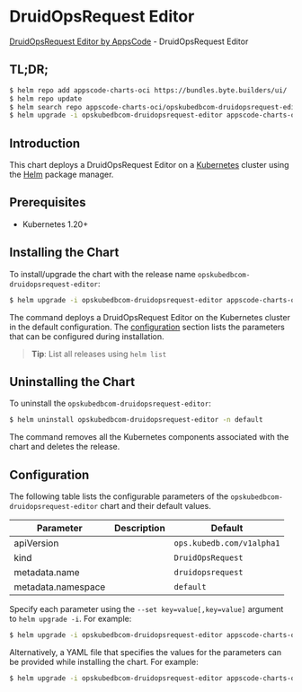 # DruidOpsRequest Editor

[DruidOpsRequest Editor by AppsCode](https://appscode.com) - DruidOpsRequest Editor

## TL;DR;

```bash
$ helm repo add appscode-charts-oci https://bundles.byte.builders/ui/
$ helm repo update
$ helm search repo appscode-charts-oci/opskubedbcom-druidopsrequest-editor --version=v0.10.0
$ helm upgrade -i opskubedbcom-druidopsrequest-editor appscode-charts-oci/opskubedbcom-druidopsrequest-editor -n default --create-namespace --version=v0.10.0
```

## Introduction

This chart deploys a DruidOpsRequest Editor on a [Kubernetes](http://kubernetes.io) cluster using the [Helm](https://helm.sh) package manager.

## Prerequisites

- Kubernetes 1.20+

## Installing the Chart

To install/upgrade the chart with the release name `opskubedbcom-druidopsrequest-editor`:

```bash
$ helm upgrade -i opskubedbcom-druidopsrequest-editor appscode-charts-oci/opskubedbcom-druidopsrequest-editor -n default --create-namespace --version=v0.10.0
```

The command deploys a DruidOpsRequest Editor on the Kubernetes cluster in the default configuration. The [configuration](#configuration) section lists the parameters that can be configured during installation.

> **Tip**: List all releases using `helm list`

## Uninstalling the Chart

To uninstall the `opskubedbcom-druidopsrequest-editor`:

```bash
$ helm uninstall opskubedbcom-druidopsrequest-editor -n default
```

The command removes all the Kubernetes components associated with the chart and deletes the release.

## Configuration

The following table lists the configurable parameters of the `opskubedbcom-druidopsrequest-editor` chart and their default values.

|     Parameter      | Description |               Default                |
|--------------------|-------------|--------------------------------------|
| apiVersion         |             | <code>ops.kubedb.com/v1alpha1</code> |
| kind               |             | <code>DruidOpsRequest</code>         |
| metadata.name      |             | <code>druidopsrequest</code>         |
| metadata.namespace |             | <code>default</code>                 |


Specify each parameter using the `--set key=value[,key=value]` argument to `helm upgrade -i`. For example:

```bash
$ helm upgrade -i opskubedbcom-druidopsrequest-editor appscode-charts-oci/opskubedbcom-druidopsrequest-editor -n default --create-namespace --version=v0.10.0 --set apiVersion=ops.kubedb.com/v1alpha1
```

Alternatively, a YAML file that specifies the values for the parameters can be provided while
installing the chart. For example:

```bash
$ helm upgrade -i opskubedbcom-druidopsrequest-editor appscode-charts-oci/opskubedbcom-druidopsrequest-editor -n default --create-namespace --version=v0.10.0 --values values.yaml
```
